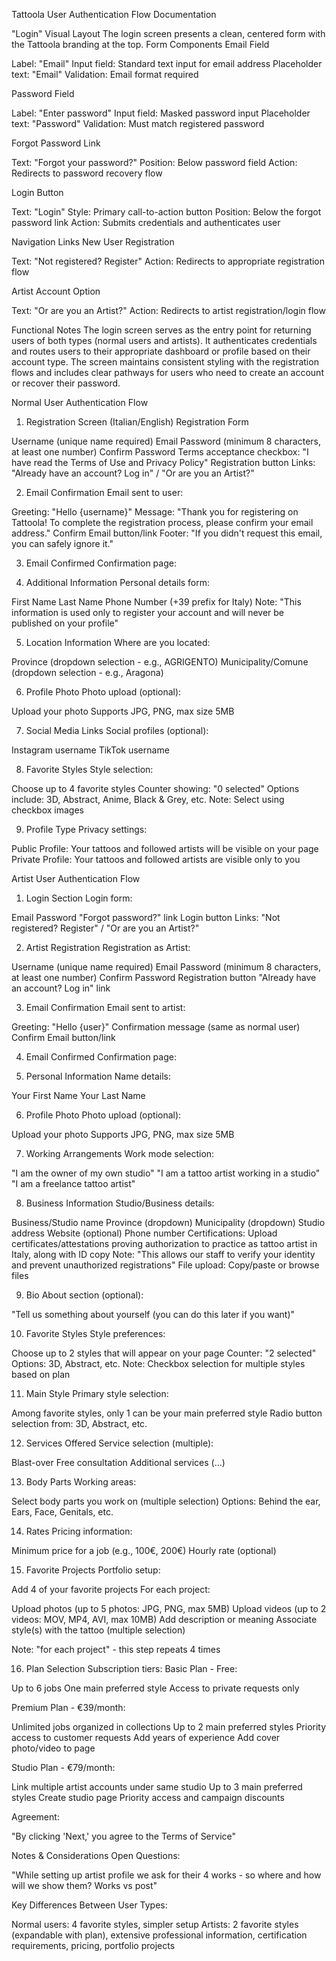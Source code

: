 Tattoola User Authentication Flow Documentation

"Login"
Visual Layout
The login screen presents a clean, centered form with the Tattoola branding at the top.
Form Components
Email Field

Label: "Email"
Input field: Standard text input for email address
Placeholder text: "Email"
Validation: Email format required

Password Field

Label: "Enter password"
Input field: Masked password input
Placeholder text: "Password"
Validation: Must match registered password

Forgot Password Link

Text: "Forgot your password?"
Position: Below password field
Action: Redirects to password recovery flow

Login Button

Text: "Login"
Style: Primary call-to-action button
Position: Below the forgot password link
Action: Submits credentials and authenticates user

Navigation Links
New User Registration

Text: "Not registered? Register"
Action: Redirects to appropriate registration flow

Artist Account Option

Text: "Or are you an Artist?"
Action: Redirects to artist registration/login flow

Functional Notes
The login screen serves as the entry point for returning users of both types (normal users and artists). It authenticates credentials and routes users to their appropriate dashboard or profile based on their account type. The screen maintains consistent styling with the registration flows and includes clear pathways for users who need to create an account or recover their password.


Normal User Authentication Flow
1. Registration Screen (Italian/English)
Registration Form

Username (unique name required)
Email
Password (minimum 8 characters, at least one number)
Confirm Password
Terms acceptance checkbox: "I have read the Terms of Use and Privacy Policy"
Registration button
Links: "Already have an account? Log in" / "Or are you an Artist?"

2. Email Confirmation
Email sent to user:

Greeting: "Hello {username}"
Message: "Thank you for registering on Tattoola! To complete the registration process, please confirm your email address."
Confirm Email button/link
Footer: "If you didn't request this email, you can safely ignore it."

3. Email Confirmed
Confirmation page:

4. Additional Information
Personal details form:

First Name
Last Name
Phone Number (+39 prefix for Italy)
Note: "This information is used only to register your account and will never be published on your profile"

5. Location Information
Where are you located:

Province (dropdown selection - e.g., AGRIGENTO)
Municipality/Comune (dropdown selection - e.g., Aragona)

6. Profile Photo
Photo upload (optional):

Upload your photo
Supports JPG, PNG, max size 5MB

7. Social Media Links
Social profiles (optional):

Instagram username
TikTok username

8. Favorite Styles
Style selection:

Choose up to 4 favorite styles
Counter showing: "0 selected"
Options include: 3D, Abstract, Anime, Black & Grey, etc.
Note: Select using checkbox images

9. Profile Type
Privacy settings:

Public Profile: Your tattoos and followed artists will be visible on your page
Private Profile: Your tattoos and followed artists are visible only to you


Artist User Authentication Flow
1. Login Section
Login form:

Email
Password
"Forgot password?" link
Login button
Links: "Not registered? Register" / "Or are you an Artist?"

2. Artist Registration
Registration as Artist:

Username (unique name required)
Email
Password (minimum 8 characters, at least one number)
Confirm Password
Registration button
"Already have an account? Log in" link

3. Email Confirmation
Email sent to artist:

Greeting: "Hello {user}"
Confirmation message (same as normal user)
Confirm Email button/link

4. Email Confirmed
Confirmation page:

5. Personal Information
Name details:

Your First Name
Your Last Name

6. Profile Photo
Photo upload (optional):

Upload your photo
Supports JPG, PNG, max size 5MB

7. Working Arrangements
Work mode selection:

"I am the owner of my own studio"
"I am a tattoo artist working in a studio"
"I am a freelance tattoo artist"

8. Business Information
Studio/Business details:

Business/Studio name
Province (dropdown)
Municipality (dropdown)
Studio address
Website (optional)
Phone number
Certifications: Upload certificates/attestations proving authorization to practice as tattoo artist in Italy, along with ID copy
Note: "This allows our staff to verify your identity and prevent unauthorized registrations"
File upload: Copy/paste or browse files

9. Bio
About section (optional):

"Tell us something about yourself (you can do this later if you want)"

10. Favorite Styles
Style preferences:

Choose up to 2 styles that will appear on your page
Counter: "2 selected"
Options: 3D, Abstract, etc.
Note: Checkbox selection for multiple styles based on plan

11. Main Style
Primary style selection:

Among favorite styles, only 1 can be your main preferred style
Radio button selection from: 3D, Abstract, etc.

12. Services Offered
Service selection (multiple):

Blast-over
Free consultation
Additional services (...)

13. Body Parts
Working areas:

Select body parts you work on (multiple selection)
Options: Behind the ear, Ears, Face, Genitals, etc.

14. Rates
Pricing information:

Minimum price for a job (e.g., 100€, 200€)
Hourly rate (optional)

15. Favorite Projects
Portfolio setup:

Add 4 of your favorite projects
For each project:

Upload photos (up to 5 photos: JPG, PNG, max 5MB)
Upload videos (up to 2 videos: MOV, MP4, AVI, max 10MB)
Add description or meaning
Associate style(s) with the tattoo (multiple selection)


Note: "for each project" - this step repeats 4 times

16. Plan Selection
Subscription tiers:
Basic Plan - Free:

Up to 6 jobs
One main preferred style
Access to private requests only

Premium Plan - €39/month:

Unlimited jobs organized in collections
Up to 2 main preferred styles
Priority access to customer requests
Add years of experience
Add cover photo/video to page

Studio Plan - €79/month:

Link multiple artist accounts under same studio
Up to 3 main preferred styles
Create studio page
Priority access and campaign discounts

Agreement:

"By clicking 'Next,' you agree to the Terms of Service"


Notes & Considerations
Open Questions:

"While setting up artist profile we ask for their 4 works - so where and how will we show them? Works vs post"

Key Differences Between User Types:

Normal users: 4 favorite styles, simpler setup
Artists: 2 favorite styles (expandable with plan), extensive professional information, certification requirements, pricing, portfolio projects